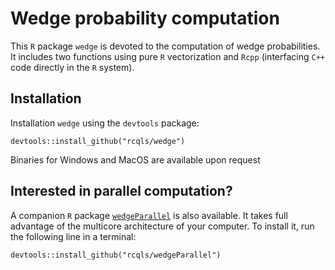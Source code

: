 # Wedge probability computation

This `R` package `wedge` is devoted to the computation of wedge probabilities. It includes two functions using pure `R` vectorization and `Rcpp` (interfacing `C++` code directly in the `R` system).

## Installation

Installation `wedge` using the `devtools` package:

```{bash}
devtools::install_github("rcqls/wedge")
```

Binaries for Windows and MacOS are available upon request

## Interested in parallel computation?

A companion `R` package [`wedgeParallel`](http://github.com/rcqls/wedgeParallel) is also available. It takes full advantage of the multicore architecture of your computer.
To install it, run the following line in a terminal:

```{bash}
devtools::install_github("rcqls/wedgeParallel")
```
